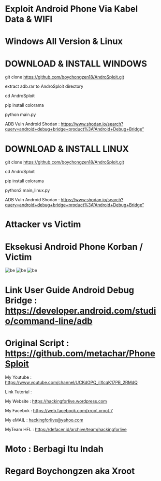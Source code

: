 # Exploit Android Phone Via Kabel Data & WIFI 

# Windows All Version & Linux

# DOWNLOAD & INSTALL WINDOWS

git clone https://github.com/boychongzen18/AndroSploit.git

extract adb.rar to AndroSploit directory 

cd AndroSploit

pip install colorama

python main.py

ADB Vuln Android Shodan : https://www.shodan.io/search?query=android+debug+bridge+product%3A”Android+Debug+Bridge”

# DOWNLOAD & INSTALL LINUX

git clone https://github.com/boychongzen18/AndroSploit.git

cd AndroSploit

pip install colorama

python2 main_linux.py

ADB Vuln Android Shodan : https://www.shodan.io/search?query=android+debug+bridge+product%3A”Android+Debug+Bridge”

# Attacker vs Victim

# Eksekusi Android Phone Korban / Victim

![be](https://raw.githubusercontent.com/boychongzen18/AndroSploit/master/victim1.jpg)
![be](https://raw.githubusercontent.com/boychongzen18/AndroSploit/master/victim2.jpg)
![be](https://raw.githubusercontent.com/boychongzen18/AndroSploit/master/android.png)

# Link User Guide Android Debug Bridge : https://developer.android.com/studio/command-line/adb
# Original Script : https://github.com/metachar/PhoneSploit

My Youtube    : https://www.youtube.com/channel/UCKdOPQ_iIXcqK17PB_2RMdQ

Link Tutorial : 

My Website    : https://hackingforlive.wordpress.com

My Facebok    : https://web.facebook.com/xroot.xroot.7

My eMAIL      : hackingforlive@yahoo.com

MyTeam HFL    : https://defacer.id/archive/team/hackingforlive

# Moto : Berbagi Itu Indah

# Regard Boychongzen aka Xroot
